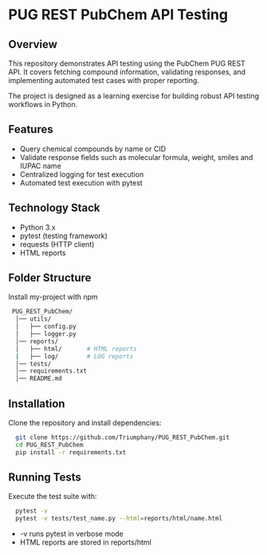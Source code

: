
# PUG REST PubChem API Testing

## Overview

This repository demonstrates API testing using the PubChem PUG REST API.
It covers fetching compound information, validating responses, and implementing automated test cases with proper reporting.

The project is designed as a learning exercise for building robust API testing workflows in Python.

## Features

* Query chemical compounds by name or CID
* Validate response fields such as molecular formula, weight, smiles and IUPAC name
* Centralized logging for test execution
* Automated test execution with pytest

## Technology Stack

* Python 3.x
* pytest (testing framework)
* requests (HTTP client)
* HTML reports 



## Folder Structure

Install my-project with npm

```bash
 PUG_REST_PubChem/
  │── utils/
  │   ├── config.py
  │   ├── logger.py
  │── reports/
  │   ├── html/       # HTML reports
  |   ├── log/        # LOG reports
  │── tests/
  │── requirements.txt
  │── README.md

```
## Installation

Clone the repository and install dependencies:

```bash
  git clone https://github.com/Triumphany/PUG_REST_PubChem.git
  cd PUG_REST_PubChem
  pip install -r requirements.txt
```

## Running Tests

Execute the test suite with:

```bash
  pytest -v
  pytest -v tests/test_name.py --html=reports/html/name.html
```
* -v runs pytest in verbose mode
* HTML reports are stored in reports/html

